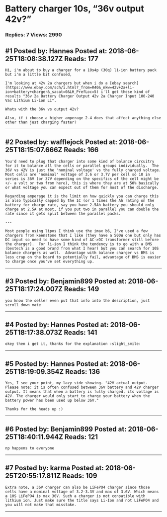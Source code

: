 # Battery charger 10s, &ldquo;36v output 42v?&rdquo;

### Replies: 7 Views: 2990

## \#1 Posted by: Hannes Posted at: 2018-06-25T18:08:38.127Z Reads: 177

```
Hi, i'm about to buy a charger for a 10s4p (30q) li-ion battery pack but i'm a little bit confused,

I'm looking at 42v 2a chargers but when i do a [ebay search](https://www.ebay.com/sch/i.html?_from=R40&_nkw=42v+2a+li-ion+battery+charger&_sacat=0&LH_PrefLoc=5) i'll get these kind of results "36v 2a Battery Charger Output 42v 2a Charger Input 100-240 Vac Lithium Li-ion Li".

Whats with the 36v vs output 42v?

Also, if i choose a higher amperage 2-4 does that affect anything else other than just charging faster?
```

---
## \#2 Posted by: wafflejock Posted at: 2018-06-25T18:15:07.666Z Reads: 166

```
You'd need to plug that charger into some kind of balance circuitry for it to balance all the cells or parallel groups individually.  The 36V vs 42V is just the 'nominal voltage' vs the fully charged voltage.  Most cells are 'nominal' voltage of 3.6 or 3.7V per cell so 10 in series is 36V (or 37V depending on the specifics of the cell might be +/- a volt or two from here), this is where they are at 50% basically or what voltage you can expect out of them for most of the discharge.

Regarding amperage it is the limit on how quickly you can charge this is also typically capped by the 1C (or 1 times the Ah rating on the battery for charge rate, say you have 2.5Ah battery you should only charge at 2.5A at most, if you put two in parallel you can double the rate since it gets split between the parallel packs.

---

Most people using lipos I think use the imax b6, I've used a few chargers from keenstone that I like (they have a 500W one but only has DC input so need to have some kind of AC->DC transformer still before the charger).  For li-ion I think the tendency is to go with a BMS (bestech is a good brand from what I hear) but you can search for 10S balance chargers as well.  Advantage with balance charger vs BMS is less crap on the board to potentially fail, advantage of BMS is easier to charge once you've set everything up.
```

---
## \#3 Posted by: Benjamin899 Posted at: 2018-06-25T18:17:24.007Z Reads: 149

```
you know the seller even put that info into the description, just scroll down mate
```

---
## \#4 Posted by: Hannes Posted at: 2018-06-25T18:17:38.073Z Reads: 141

```
okey then i get it, thanks for the explanation :slight_smile:
```

---
## \#5 Posted by: Hannes Posted at: 2018-06-25T18:19:09.354Z Reads: 136

```
Yes, I see your point, my lazy side showing. "42V actual output. Please note: it is often confused between 36V battery and 42V charger output. It means that when a battery is fully charged, its voltage is 42V. The charger would only start to charge your battery when the battery power has been used up below 36V."

Thanks for the heads up :)
```

---
## \#6 Posted by: Benjamin899 Posted at: 2018-06-25T18:40:11.944Z Reads: 121

```
np happens to everyone
```

---
## \#7 Posted by: karma Posted at: 2018-06-25T20:55:17.811Z Reads: 109

```
Extra note, a 36V charger can also be LiFePO4 charger since those cells have a nominal voltage of 3.2-3.3V and max of 3.6V. Which means a 10S LiFePO4 is max 36V. Such a charger is not conpatible with lithium ion. Just make sure the title says Li-Ion and not LiFePO4 and you will not make that misstake.
```

---
